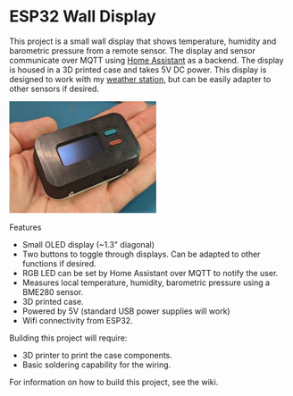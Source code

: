 # ESP32 Wall Display

This project is a small wall display that shows temperature, humidity and barometric pressure from a remote sensor. The display and sensor communicate over MQTT using [Home Assistant](https://www.home-assistant.io/) as a backend. The display is housed in a 3D printed case and takes 5V DC power. This display is designed to work with my [weather station](https://github.com/ilikecake/ESP32-Weather-Station), but can be easily adapter to other sensors if desired.

[<img src="https://github.com/ilikecake/ESP32-Wall-Display/blob/main/assets/overview_assembled.jpg" height="200">](https://raw.githubusercontent.com/ilikecake/ESP32-Wall-Display/main/assets/overview_assembled.jpg)

Features
* Small OLED display (~1.3" diagonal)
* Two buttons to toggle through displays. Can be adapted to other functions if desired.
* RGB LED can be set by Home Assistant over MQTT to notify the user.
* Measures local temperature, humidity, barometric pressure using a BME280 sensor.
* 3D printed case.
* Powered by 5V (standard USB power supplies will work)
* Wifi connectivity from ESP32.

Building this project will require:
* 3D printer to print the case components.
* Basic soldering capability for the wiring.

For information on how to build this project, see the wiki.
